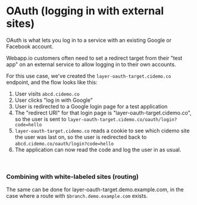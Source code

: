 # OAuth (logging in with external sites)

OAuth is what lets you log in to a service with an existing Google or Facebook account.

Webapp.io customers often need to set a redirect target from their "test app" on an external service to allow logging in to their own accounts.

For this use case, we've created the `layer-oauth-target.cidemo.co` endpoint, and the flow looks like this:

1. User visits `abcd.cidemo.co`
2. User clicks "log in with Google"
3. User is redirected to a Google login page for a test application
4. The "redirect URI" for that login page is "layer-oauth-target.cidemo.co", so the user is sent to `layer-oauth-target.cidemo.co/oauth/login?code=hello`
5. `layer-oauth-target.cidemo.co` reads a cookie to see which cidemo site the user was last on, so the user is redirected back to `abcd.cidemo.co/oauth/login?code=hello`
6. The application can now read the code and log the user in as usual.


<br />

### Combining with white-labeled sites (routing)

The same can be done for layer-oauth-target.demo.example.com, in the case where a route with `$branch.demo.example.com` exists.

<br />